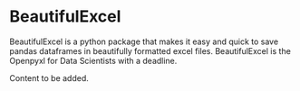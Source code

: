 # BeautifulExcel

BeautifulExcel is a python package that makes it easy and quick to save pandas dataframes in beautifully formatted excel files. BeautifulExcel is the Openpyxl for Data Scientists with a deadline.

Content to be added.
